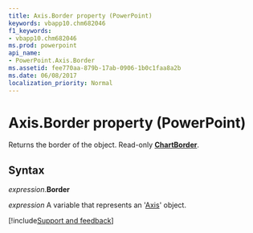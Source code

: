 ```yaml
---
title: Axis.Border property (PowerPoint)
keywords: vbapp10.chm682046
f1_keywords:
- vbapp10.chm682046
ms.prod: powerpoint
api_name:
- PowerPoint.Axis.Border
ms.assetid: fee770aa-879b-17ab-0906-1b0c1faa8a2b
ms.date: 06/08/2017
localization_priority: Normal
---
```



# Axis.Border property (PowerPoint)

Returns the border of the object. Read-only  **[ChartBorder](PowerPoint.ChartBorder.md)**.


## Syntax

_expression_.**Border**

_expression_ A variable that represents an '[Axis](PowerPoint.Axis.md)' object.

[!include[Support and feedback](~/includes/feedback-boilerplate.md)]